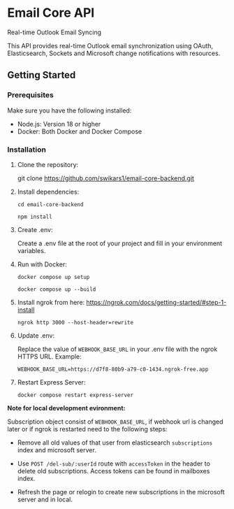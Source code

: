 # Email Core API

Real-time Outlook Email Syncing

This API provides real-time Outlook email synchronization using OAuth, Elasticsearch, Sockets and Microsoft change notifications with resources.

## Getting Started

### Prerequisites

Make sure you have the following installed:

- Node.js: Version 18 or higher
- Docker: Both Docker and Docker Compose

### Installation

1. Clone the repository:

   git clone https://github.com/swikars1/email-core-backend.git

2. Install dependencies:

   `cd email-core-backend`

   `npm install`

3. Create .env:

   Create a .env file at the root of your project and fill in your environment variables.

4. Run with Docker:

   `docker compose up setup`

   `docker compose up --build`

5. Install ngrok from here: https://ngrok.com/docs/getting-started/#step-1-install

   `ngrok http 3000 --host-header=rewrite`

6. Update .env:

   Replace the value of `WEBHOOK_BASE_URL` in your .env file with the ngrok HTTPS URL. Example:

   `WEBHOOK_BASE_URL=https://d7f8-80b9-a79-c0-1434.ngrok-free.app`

7. Restart Express Server:

   `docker compose restart express-server`

**Note for local development evironment:**

Subscription object consist of `WEBHOOK_BASE_URL`, if webhook url is changed later or if ngrok is restarted need to the following steps:

- Remove all old values of that user from elasticsearch `subscriptions` index and microsoft server.

- Use `POST /del-sub/:userId` route with `accessToken` in the header to delete old subscriptions.
  Access tokens can be found in mailboxes index.

- Refresh the page or relogin to create new subscriptions in the microsoft server and in local.
